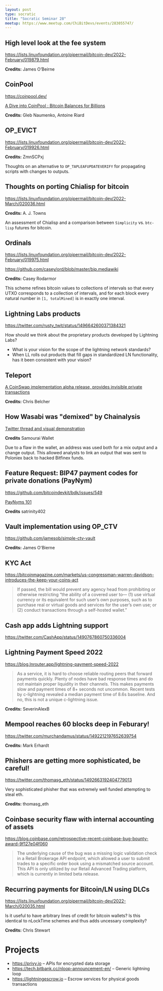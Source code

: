 ```yaml
---
layout: post
type: socratic
title: "Socratic Seminar 28"
meetup: https://www.meetup.com/ChiBitDevs/events/283055747/
---
```


## High level look at the fee system

<https://lists.linuxfoundation.org/pipermail/bitcoin-dev/2022-February/019879.html>

**Credits:** James O&rsquo;Beirne


## CoinPool

<https://coinpool.dev/>

[A Dive into CoinPool : Bitcoin Balances for Billions](https://lists.linuxfoundation.org/pipermail/bitcoin-dev/2022-February/019968.html)

**Credits:** Gleb Naumenko, Antoine Riard


## OP_EVICT

<https://lists.linuxfoundation.org/pipermail/bitcoin-dev/2022-February/019926.html>

**Credits:** ZmnSCPxj

Thoughts on an alternative to `OP_TAPLEAFUPDATEVERIFY` for propagating scripts
with changes to outputs.

## Thoughts on porting Chialisp for bitcoin

<https://lists.linuxfoundation.org/pipermail/bitcoin-dev/2022-March/020036.html>

**Credits:** A. J. Towns

An assessment of Chialisp and a comparison between `Simplicity` vs. `btc-lisp`
futures for bitcoin.


## Ordinals

<https://lists.linuxfoundation.org/pipermail/bitcoin-dev/2022-February/019975.html>

<https://github.com/casey/ord/blob/master/bip.mediawiki>

**Credits:** Casey Rodarmor

This scheme refines bitcoin values to collections of intervals so that every
UTXO corresponds to a collection of intervals, and for each block every natural
number in `[1, totalMined]` is in exactly one interval.


## Lightning Labs products

<https://twitter.com/rusty_twit/status/1496642600371384321>

How should we think about the proprietary products developed by Lightning Labs?

-   What is your vision for the scope of the lightning network standards?
-   When LL rolls out products that fill gaps in standardized LN functionality, has it been consistent with your vision?


## Teleport

[A CoinSwap implementation alpha release, provides invisible private transactions](https://lists.linuxfoundation.org/pipermail/bitcoin-dev/2022-February/020026.html)

**Credits:** Chris Belcher


## How Wasabi was "demixed" by Chainalysis

[Twitter thread and visual demonstration](https://twitter.com/SamouraiWallet/status/1496526472307224578) 

**Credits** Samourai Wallet

Due to a flaw in the wallet, an address was used both for a mix output and a change output.  This allowed analysts to link an output that was sent to Poloniex back to hacked Bitfinex funds.


## Feature Request: BIP47 payment codes for private donations (PayNym)

<https://github.com/bitcoindevkit/bdk/issues/549>

[PayNyms 101](https://bitcoiner.guide/paynym/#:~:text=The%20structure%20of%20BIP47%20dictates,of%20any%20PayNym%20generated%20transactions.)

**Credits** satrinity402


## Vault implementation using OP_CTV

<https://github.com/jamesob/simple-ctv-vault>

**Credits:** James O'Bierne


## KYC Act
  
<https://bitcoinmagazine.com/markets/us-congressman-warren-davidson-introduces-the-keep-your-coins-act>

> If passed, the bill would prevent any agency head from prohibiting or otherwise restricting “the ability of a covered user to— (1) use virtual currency or its equivalent for such user’s own purposes, such as to purchase real or virtual goods and services for the user’s own use; or (2) conduct transactions through a self-hosted wallet.”


## Cash app adds Lightning support

<https://twitter.com/CashApp/status/1490767860750336004>


## Lightning Payment Speed 2022

<https://blog.lnrouter.app/lightning-payment-speed-2022>

> As a service, it is hard to choose reliable routing peers that forward payments quickly. Plenty of nodes have bad response times and do not maintain proper liquidity in their channels. This makes payments slow and payment times of 8+ seconds not uncommon. Recent tests by c-lightning revealed a median payment time of 8.6s baseline. And no, this is not a unique c-lightning issue.

**Credits:** SeverinAlexB

## Mempool reaches 60 blocks deep in Feburary!

<https://twitter.com/murchandamus/status/1492212197652639754>

**Credits:** Mark Erhardt

## Phishers are getting more sophisticated, be careful!

<https://twitter.com/thomasg_eth/status/1492663192404779013>

Very sophisticated phisher that was extremely well funded attempting to steal eth.

**Credits:** thomasg_eth

## Coinbase security flaw with internal accounting of assets 

<https://blog.coinbase.com/retrospective-recent-coinbase-bug-bounty-award-9f127e04f060>

> The underlying cause of the bug was a missing logic validation check in a Retail Brokerage API endpoint, which allowed a user to submit trades to a specific order book using a mismatched source account. This API is only utilized by our Retail Advanced Trading platform, which is currently in limited beta release.


## Recurring payments for Bitcoin/LN using DLCs

<https://lists.linuxfoundation.org/pipermail/bitcoin-dev/2022-March/020035.html>

Is it useful to have arbitrary lines of credit for bitcoin wallets? Is this identical to nLockTime schemes and thus adds uncessary complexity?

**Credits:** Chris Stewart


# Projects

- <https://privy.io> &#x2013; APIs for encrypted data storage
- <https://tech.bitbank.cc/nloop-announcement-en/> &#x2013; Generic lightning loop
- <https://lightningescrow.io> &#x2013; Escrow services for physical goods transactions
